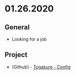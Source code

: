 # 01.26.2020

## General

- Looking for a job

## Project

- \[Github\] - [Togakure - Config](https://github.com/org-togakure)
